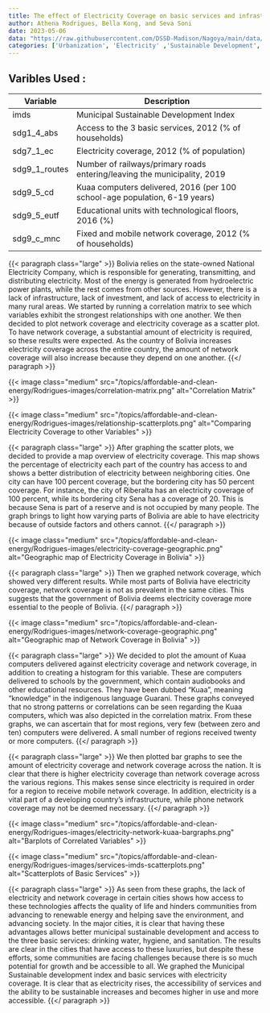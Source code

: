 ```yaml
---
title: The effect of Electricity Coverage on basic services and infrastructure in Bolivia
author: Athena Rodrigues, Bella Kong, and Seva Soni
date: 2023-05-06
data: "https://raw.githubusercontent.com/DSSD-Madison/Nagoya/main/data/GeoDS4Bolivia.geojson"
categories: ['Urbanization', 'Electricity' ,'Sustainable Development', 'Network Coverage', 'Basic Services']
---
```


## **Varibles Used :**


| Variable | Description |
|----------|-------------|
| imds | Municipal Sustainable Development Index |
| sdg1_4_abs | Access to the 3 basic services, 2012 (% of households)|
|sdg7_1_ec | Electricity coverage, 2012 (% of population) |
| sdg9_1_routes | Number of railways/primary roads entering/leaving the municipality, 2019 |
| sdg9_5_cd | Kuaa computers delivered, 2016 (per 100 school-age population, 6-19 years) |
| sdg9_5_eutf | Educational units with technological floors, 2016 (%) |
| sdg9_c_mnc | Fixed and mobile network coverage, 2012 (% of households) |




{{< paragraph class="large" >}}
Bolivia relies on the state-owned National Electricity Company, which is responsible for generating, transmitting, and distributing electricity. Most of the energy is generated from hydroelectric power plants, while the rest comes from other sources. However, there is a lack of infrastructure, lack of investment, and lack of access to electricity in many rural areas. We started by running a correlation matrix to see which variables exhibit the strongest relationships with one another.
We then decided to plot network coverage and electricity coverage as a scatter plot. To have network coverage, a substantial amount of electricity is required, so these results were expected. As the country of Bolivia increases electricity coverage across the entire country, the amount of network coverage will also increase because they depend on one another.
{{</ paragraph >}}


{{< image class="medium" src="/topics/affordable-and-clean-energy/Rodrigues-images/correlation-matrix.png" alt="Correlation Matrix" >}}

{{< image class="medium" src="/topics/affordable-and-clean-energy/Rodrigues-images/relationship-scatterplots.png" alt="Comparing Electricity Coverage to other Variables" >}}


{{< paragraph class="large" >}}
After graphing the scatter plots, we decided to provide a map overview of electricity coverage. This map shows the percentage of electricity each part of the country has access to and shows a better distribution of electricity between neighboring cities. One city can have 100 percent coverage, but the bordering city has 50 percent coverage. For instance, the city of Riberalta has an electricity coverage of 100 percent, while its bordering city Sena has a coverage of 20. This is because Sena is part of a reserve and is not occupied by many people. The graph brings to light how varying parts of Bolivia are able to have electricity because of outside factors and others cannot. 
{{</ paragraph >}}

{{< image class="medium" src="/topics/affordable-and-clean-energy/Rodrigues-images/electricity-coverage-geographic.png" alt="Geographic map of Electricity Coverage in Bolivia" >}}


{{< paragraph class="large" >}}
Then we graphed network coverage, which showed very different results. While most parts of Bolivia have electricity coverage, network coverage is not as prevalent in the same cities. This suggests that the government of Bolivia deems electricity coverage more essential to the people of Bolivia. 
{{</ paragraph >}}

{{< image class="medium" src="/topics/affordable-and-clean-energy/Rodrigues-images/network-coverage-geographic.png" alt="Geographic map of Network Coverage in Bolivia" >}}


{{< paragraph class="large" >}}
We decided to plot the amount of Kuaa computers delivered against electricity coverage and network coverage, in addition to creating a histogram for this variable. These are computers delivered to schools by the government, which contain audiobooks and other educational resources. They have been dubbed “Kuaa”, meaning “knowledge” in the indigenous language Guarani. These graphs conveyed that no strong patterns or correlations can be seen regarding the Kuaa computers, which was also depicted in the correlation matrix. From these graphs, we can ascertain that for most regions, very few (between zero and ten) computers were delivered. A small number of regions received twenty or more computers.
{{</ paragraph >}}

{{< paragraph class="large" >}}
We then plotted bar graphs to see the amount of electricity coverage and network coverage across the nation. It is clear that there is higher electricity coverage than network coverage across the various regions. This makes sense since electricity is required in order for a region to receive mobile network coverage. In addition, electricity is a vital part of a developing country’s infrastructure, while phone network coverage may not be deemed necessary.
{{</ paragraph >}}

{{< image class="medium" src="/topics/affordable-and-clean-energy/Rodrigues-images/electricity-network-kuaa-bargraphs.png" alt="Barplots of Correlated Variables" >}}

{{< image class="medium" src="/topics/affordable-and-clean-energy/Rodrigues-images/services-imds-scatterplots.png" alt="Scatterplots of Basic Services" >}}


{{< paragraph class="large" >}}
As seen from these graphs, the lack of electricity and network coverage in certain cities shows how access to these technologies affects the quality of life and hinders communities from advancing to renewable energy and helping save the environment, and advancing society. In the major cities, it is clear that having these advantages allows better municipal sustainable development and access to the three basic services: drinking water, hygiene, and sanitation. The results are clear in the cities that have access to these luxuries, but despite these efforts, some communities are facing challenges because there is so much potential for growth and be accessible to all. We graphed the Municipal Sustainable development index and basic services with electricity coverage. It is clear that as electricity rises, the accessibility of services and the ability to be sustainable increases and becomes higher in use and more accessible. 
{{</ paragraph >}}
